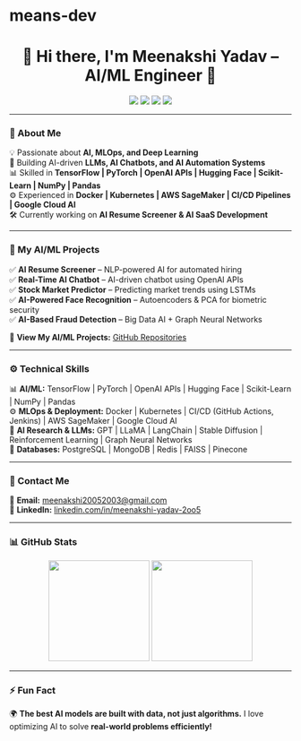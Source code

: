 # means-dev
<h1 align="center"> 👋 Hi there, I'm Meenakshi Yadav – AI/ML Engineer 🚀 </h1>

<p align="center">
  <img src="https://img.shields.io/badge/AI%20Engineer-%230A66C2?style=flat&logo=ai" />
  <img src="https://img.shields.io/badge/GenAI-%23FF6F00?style=flat&logo=openai" />
  <img src="https://img.shields.io/badge/MLOps-%232ECC71?style=flat&logo=kubernetes" />
  <img src="https://img.shields.io/badge/Deep%20Learning-%231A5276?style=flat&logo=pytorch" />
</p>

---

### **🔹 About Me**
💡 Passionate about **AI, MLOps, and Deep Learning**  
🎯 Building AI-driven **LLMs, AI Chatbots, and AI Automation Systems**  
📊 Skilled in **TensorFlow | PyTorch | OpenAI APIs | Hugging Face | Scikit-Learn | NumPy | Pandas**  
⚙️ Experienced in **Docker | Kubernetes | AWS SageMaker | CI/CD Pipelines | Google Cloud AI**  
🛠️ Currently working on **AI Resume Screener & AI SaaS Development**  

---

### **🚀 My AI/ML Projects**
✅ **AI Resume Screener** – NLP-powered AI for automated hiring  
✅ **Real-Time AI Chatbot** – AI-driven chatbot using OpenAI APIs  
✅ **Stock Market Predictor** – Predicting market trends using LSTMs  
✅ **AI-Powered Face Recognition** – Autoencoders & PCA for biometric security  
✅ **AI-Based Fraud Detection** – Big Data AI + Graph Neural Networks  

📂 **View My AI/ML Projects:** [GitHub Repositories](https://github.com/meens-dev?tab=repositories)  

---

### **⚙️ Technical Skills**
📊 **AI/ML:** TensorFlow | PyTorch | OpenAI APIs | Hugging Face | Scikit-Learn | NumPy | Pandas  
⚙️ **MLOps & Deployment:** Docker | Kubernetes | CI/CD (GitHub Actions, Jenkins) | AWS SageMaker | Google Cloud AI  
🧠 **AI Research & LLMs:** GPT | LLaMA | LangChain | Stable Diffusion | Reinforcement Learning | Graph Neural Networks  
📂 **Databases:** PostgreSQL | MongoDB | Redis | FAISS | Pinecone  

---

### **📇 Contact Me**
📩 **Email:** [meenakshi20052003@gmail.com](mailto:meenakshi20052003@gmail.com)  
🔗 **LinkedIn:** [linkedin.com/in/meenakshi-yadav-2oo5](https://www.linkedin.com/in/meenakshi-yadav-2oo5)  

---

### **📊 GitHub Stats**
<p align="center">
  <img src="https://github-readme-stats.vercel.app/api?username=meens-dev&show_icons=true&theme=radical" height="180em"/>
  <img src="https://github-readme-stats.vercel.app/api/top-langs/?username=meens-dev&layout=compact&theme=radical" height="180em"/>
</p>

---

### **⚡ Fun Fact**
🌍 **The best AI models are built with data, not just algorithms.** I love optimizing AI to solve **real-world problems efficiently!**  
